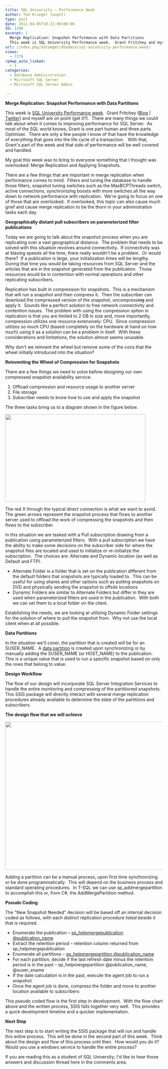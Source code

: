 ```yaml
---
title: SQL University – Performance Week
author: Ted Krueger (onpnt)
type: post
date: 2011-04-05T10:21:00+00:00
ID: 1100
excerpt: |
  Merge Replication: Snapshot Performance with Data Partitions
  This week is SQL University Performance week.  Grant Fritchey and myself are on point (get it?).  There are many things we could talk about when it comes to improving performance for SQL Serv&hellip;
url: /index.php/datamgmt/dbadmin/sql-university-performance-week/
views:
  - 7279
rp4wp_auto_linked:
  - 1
categories:
  - Database Administration
  - Microsoft SQL Server
  - Microsoft SQL Server Admin

---
```

**Merge Replication: Snapshot Performance with Data Partitions**

This week is [SQL University Performance week][1].  Grant Fritchey ([Blog][2] | [Twitter][3]) and myself are on point (get it?).  There are many things we could talk about when it comes to improving performance for SQL Server.  As most of the SQL world knows, Grant is one part human and three parts Optimizer.  There are only a few people I know of that have the knowledge of everything that goes into the life cycle of a transaction.   With that, Grant's part of the week and that side of performance will be well covered and handled.

My goal this week was to bring to everyone something that I thought was overlooked: Merge Replication and Applying Snapshots. 

There are a few things that are important in merge replication when performance comes to mind.  Filters and tuning the database to handle those filters, snapshot tuning switches such as the MaxBCPThreads switch, active connections, synchronizing boosts with more switches all the way down to network performance with replication.  We're going to focus on one of those that are overlooked.  If overlooked, this topic can also cause much grief and cause merge replication to be the thorn in your administration tasks each day.

**Geographically distant pull subscribers on parameterized filter publications**

Today we are going to talk about the snapshot process when you are replicating over a vast geographical distance.  The problem that needs to be solved with this situation revolves around connectivity.  If connectivity was at blazing speeds all the time, there really wouldn't be a problem.  Or would there?  If a publication is large, your initialization times will be lengthy.  During that time you would be taking resources from SQL Server and the articles that are in the snapshot generated from the publication.  Those resources would be in contention with normal operations and other replicating subscribers.

Replication has built in compression for snapshots.  This is a mechanism that will run a snapshot and then compress it.  Then the subscriber can download the compressed version of the snapshot, uncompress<span style="text-decoration: line-through;">ing</span> and apply it.  Sounds like a perfect solution to free network connectivity and contention issues.  The problem with using the compression option in replication is that you are limited to 2 GB in size and, more importantly, compression utilizes one resource extensively: CPU.  Since compression utilizes so much CPU (based completely on the hardware at hand on how much) using it as a solution can be a problem in itself.  With these considerations and limitations, the solution almost seems unusable. 

Why don't we reinvent the wheel but remove some of the cons that the wheel initially introduced into the situation?

**Reinventing the Wheel of Compression for Snapshots**

There are a few things we need to solve before designing our own compressed snapshot availability service. 

  1. Offload compression and resource usage to another server
  2. File storage
  3. Subscriber needs to know how to use and apply the snapshot

The three tasks bring us to a diagram shown in the figure below.

<div class="image_block">
  <a href="https://lessthandot.z19.web.core.windows.net/wp-content/uploads/blogs/DataMgmt/-22.png?mtime=1301972711"><img alt="" src="https://lessthandot.z19.web.core.windows.net/wp-content/uploads/blogs/DataMgmt/-22.png?mtime=1301972711" width="448" height="280" /></a>
</div>

The red X through the typical direct connection is what we want to avoid.  The green arrows represent the snapshot process that flows to another server used to offload the work of compressing the snapshots and then flows to the subscriber.

In this situation we are tasked with a Pull subscription drawing from a publication using parameterized filters.  With a pull subscription we have the ability to make some decisions on the subscriber side for where the snapshot files are located and used to initialize or re-initialize the subscription.  The choices are: Alternate and Dynamic location (as well as Default and FTP).

  * Alternate Folder is a folder that is set on the publication different from the default folders that snapshots are typically loaded to.  This can be useful for using shares and other options such as putting snapshots on DVD and physically sending the snapshot to offsite locations
  * Dynamic Folders are similar to Alternate Folders but differ in they are used when parameterized filters are used in the publication.  With both we can set them to a local folder on the client.  

Establishing the needs, we are looking at utilizing Dynamic Folder settings for the solution of where to pull the snapshot from.  Why not use the local client when at all possible.

**Data Partitions**

In the situation we'll cover, the partition that is created will be for an SUSER_NAME.  A [data partition][4] is created upon synchronizing or by manually adding the SUSER\_NAME (or HOST\_NAME) to the publication.  This is a unique value that is used to run a specific snapshot based on only the rows that belong to value. 

**Design Workflow**

The flow of our design will incorporate SQL Server Integration Services to handle the entire monitoring and compressing of the partitioned snapshots.  This SSIS package will directly interact with several merge replication procedures already available to determine the state of the partitions and subscribers.

**The design flow that we will achieve**

<div class="image_block">
  <a href="https://lessthandot.z19.web.core.windows.net/wp-content/uploads/blogs/DataMgmt/-23.png?mtime=1301972712"><img alt="" src="https://lessthandot.z19.web.core.windows.net/wp-content/uploads/blogs/DataMgmt/-23.png?mtime=1301972712" width="578" height="473" /></a>
</div>

Adding a partition can be a manual process, upon first time synchronizing or be done programmatically.  This will depend on the business process and standard operating procedures.  In T-SQL we can use sp_addmergepartition to accomplish this or, from C#, the AddMergePartition method.

**Pseudo Coding**

The "New Snapshot Needed" decision will be based off an internal decision coded as follows, with each distinct replication procedure listed beside it that is required.

  * Enumerate the publication – [sp\_helpmergepublication @publication\_name][5]
  * Extract the retention period – retention column returned from sp_helpmergepublication
  * Enumerate all partitions – [sp\_helpmergepartition @publication\_name][6]
  * For each partition, decide if the last refresh date minus the retention period is in the past – sp\_helpmergepartition @publication\_name, @suser_sname
  * If the date calculation is in the past, execute the agent job to run a snapshot
  * Once the agent job is done, compress the folder and move to another location available to subscribers

This pseudo coded flow is the first step in development.  With the flow chart above and the written process, SSIS falls together very well.  This provides a quick development timeline and a quicker implementation. 

**Next Step**

The next step is to start writing the SSIS package that will run and handle this entire process.  This will be done in the second part of this week.  Think about the design and flow of this process until then.  How would you do it?  Would you use a windows service to handle the entire process? 

If you are reading this as a student of SQL University; I'd like to hear those answers and discussion thread here in the comments area.

 [1]: http://sqlchicken.com/sql-university/
 [2]: http://www.scarydba.com/
 [3]: http://twitter.com/gfritchey
 [4]: http://msdn.microsoft.com/en-us/library/ms146967(v=sql.110).aspx
 [5]: http://msdn.microsoft.com/en-us/library/ms189475.aspx
 [6]: http://msdn.microsoft.com/en-us/library/ms174989.aspx